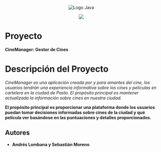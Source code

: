 <p align="center">
    <img src="https://seeklogo.com/images/J/java-logo-7833D1D21A-seeklogo.com.png" alt="Logo Java">
</p>

<p align="center">
    <img src="https://img.shields.io/badge/GitHub-%23121011.svg?style=for-the-badge&logo=github&logoColor=white">
</p>

# Proyecto

**CineManager: Gestor de Cines**

# Descripción del Proyecto

*CineManager es una aplicación creada por y para amantes del cine, los usuarios tendrán una experiencia informativa sobre los cines y peliculas en cartelera en la ciudad de Pasto. El propósito principal es mantener actualizada la información sobre cines en nuestra ciudad.*

 **El propósito principal es proporcionar una plataforma donde los usuarios puedan tomar decisiones informadas sobre cines de la ciudad y qué película ver basándose en las puntuaciones y detalles proporcionados.**

## Autores

* **Andrés Lombana y Sebastián Moreno** 
